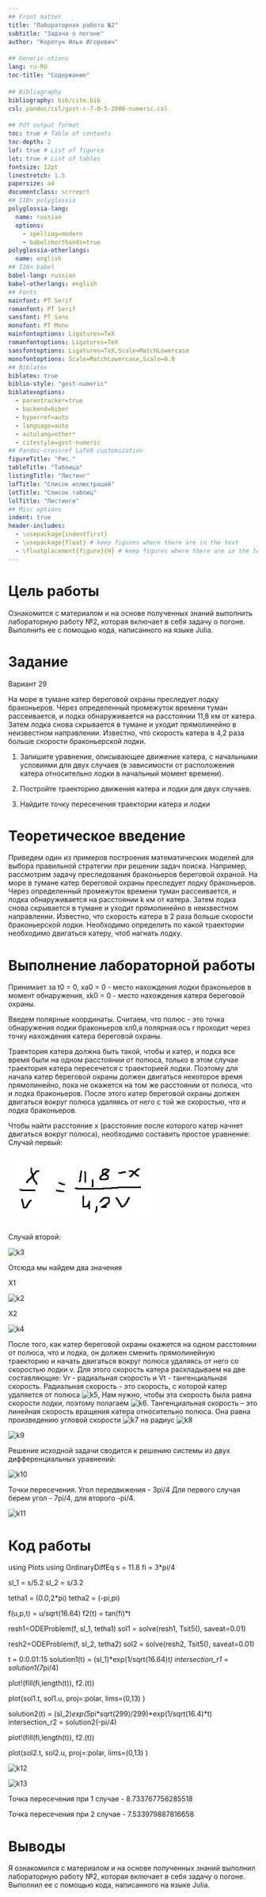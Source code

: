 ```yaml
---
## Front matter
title: "Лабораторная работа №2"
subtitle: "Задача о погоне"
author: "Коротун Илья Игоревич"

## Generic otions
lang: ru-RU
toc-title: "Содержание"

## Bibliography
bibliography: bib/cite.bib
csl: pandoc/csl/gost-r-7-0-5-2008-numeric.csl

## Pdf output format
toc: true # Table of contents
toc-depth: 2
lof: true # List of figures
lot: true # List of tables
fontsize: 12pt
linestretch: 1.5
papersize: a4
documentclass: scrreprt
## I18n polyglossia
polyglossia-lang:
  name: russian
  options:
	- spelling=modern
	- babelshorthands=true
polyglossia-otherlangs:
  name: english
## I18n babel
babel-lang: russian
babel-otherlangs: english
## Fonts
mainfont: PT Serif
romanfont: PT Serif
sansfont: PT Sans
monofont: PT Mono
mainfontoptions: Ligatures=TeX
romanfontoptions: Ligatures=TeX
sansfontoptions: Ligatures=TeX,Scale=MatchLowercase
monofontoptions: Scale=MatchLowercase,Scale=0.9
## Biblatex
biblatex: true
biblio-style: "gost-numeric"
biblatexoptions:
  - parentracker=true
  - backend=biber
  - hyperref=auto
  - language=auto
  - autolang=other*
  - citestyle=gost-numeric
## Pandoc-crossref LaTeX customization
figureTitle: "Рис."
tableTitle: "Таблица"
listingTitle: "Листинг"
lofTitle: "Список иллюстраций"
lotTitle: "Список таблиц"
lolTitle: "Листинги"
## Misc options
indent: true
header-includes:
  - \usepackage{indentfirst}
  - \usepackage{float} # keep figures where there are in the text
  - \floatplacement{figure}{H} # keep figures where there are in the text
---
```


# Цель работы

Ознакомится с материалом и на основе полученных знаний выполнить лабораторную работу №2, которая включает в себя задачу о погоне. Выполнить ее с помощью кода, написанного на языке Julia.

# Задание

Вариант 29

На море в тумане катер береговой охраны преследует лодку браконьеров.
Через определенный промежуток времени туман рассеивается, и лодка
обнаруживается на расстоянии 11,8 км от катера. Затем лодка снова скрывается в
тумане и уходит прямолинейно в неизвестном направлении. Известно, что скорость
катера в 4,2 раза больше скорости браконьерской лодки.

1. Запишите уравнение, описывающее движение катера, с начальными
условиями для двух случаев (в зависимости от расположения катера
относительно лодки в начальный момент времени).

3. Постройте траекторию движения катера и лодки для двух случаев.
   
4. Найдите точку пересечения траектории катера и лодки


# Теоретическое введение

Приведем один из примеров построения математических моделей для выбора правильной стратегии при решении задач поиска.
Например, рассмотрим задачу преследования браконьеров береговой охраной. На море в тумане катер береговой охраны преследует лодку браконьеров. Через определенный промежуток времени туман рассеивается, и лодка
обнаруживается на расстоянии k км от катера. Затем лодка снова скрывается в тумане и уходит прямолинейно в неизвестном направлении. Известно, что скорость катера в 2 раза больше скорости браконьерской лодки.
Необходимо определить по какой траектории необходимо двигаться катеру, чтоб нагнать лодку.

# Выполнение лабораторной работы

Принимает за t0 = 0, xa0 = 0 - место нахождения лодки браконьеров в момент обнаружения,
xk0 = 0 - место нахождения катера береговой охраны.

Введем полярные координаты. Считаем, что полюс - это точка обнаружения лодки браконьеров xл0,а полярная ось r проходит через точку нахождения катера береговой охраны.

Траектория катера должна быть такой, чтобы и катер, и лодка все время были на одном расстоянии от полюса, только в этом случае траектория катера пересечется с траекторией лодки.
Поэтому для начала катер береговой охраны должен двигаться некоторое время прямолинейно, пока не окажется на том же расстоянии от полюса, что и лодка браконьеров. После этого катер береговой охраны должен двигаться
вокруг полюса удаляясь от него с той же скоростью, что и лодка браконьеров.

Чтобы найти расстояние x (расстояние после которого катер начнет двигаться вокруг полюса), необходимо составить простое уравнение: 
Случай первый: 

![k1](image/k1.jpg.png)


Случай второй: 

![k3](image/k3.jpg)


Отсюда мы найдем два значения

X1

![k2](image/k2.jpg)

X2

![k4](image/k4.jpg)

После того, как катер береговой охраны окажется на одном расстоянии от полюса, что и лодка, он должен сменить прямолинейную траекторию и начать двигаться вокруг полюса удаляясь от него со скоростью лодки v.
Для этого скорость катера раскладываем на две составляющие: Vr - радиальная скорость и Vt - тангенциальная скорость. Радиальная скорость - это скорость, с которой катер удаляется от полюса ![k5](image/k5.jpg),
Нам нужно, чтобы эта скорость была равна скорости лодки, поэтому полагаем ![k6](image/k6.jpg).
Тангенциальная скорость – это линейная скорость вращения катера относительно полюса. Она равна произведению угловой скорости ![k7](image/k7.jpg) на радиус ![k8](image/k8.jpg)

![k9](image/k9.jpg)

Решение исходной задачи сводится к решению системы из двух дифференциальных уравнений:

![k10](image/k10.jpg)


Точки пересечения.
Угол передвижения - 3pi/4
Для первого случая берем угол - 7pi/4, для второго -pi/4.

![k11](image/k11.jpg)

# Код работы


using Plots 
using OrdinaryDiffEq 
s = 11.8 
fi = 3*pi/4

sl_1 = s/5.2 
sl_2 = s/3.2 

tetha1 = (0.0,2*pi)
tetha2 = (-pi,pi)

f(u,p,t) = u/sqrt(16.64) 
f2(t) = tan(fi)*t  

resh1=ODEProblem(f, sl_1, tetha1)
sol1 = solve(resh1, Tsit5(), saveat=0.01) 

resh2=ODEProblem(f, sl_2, tetha2)
sol2 = solve(resh2, Tsit5(), saveat=0.01) 

t = 0:0.01:15
solution1(t) = (sl_1)*exp(1/sqrt(16.64)*t) 
intersection_r1 = solution1(7*pi/4) 

plot!(fill(fi,length(t)), f2.(t))

plot(sol1.t, sol1.u,
proj=:polar,
lims=(0,13)
)

solution2(t) = (sl_2)*exp(5*pi*sqrt(299)/299)*exp(1/sqrt(16.4)*t) 
intersection_r2 = solution2(-pi/4)

plot!(fill(fi,length(t)), f2.(t))

plot(sol2.t, sol2.u,
proj=:polar,
lims=(0,13)
)


![k12](image/k12.jpg)


![k13](image/k13.jpg)


Точка пересечения при 1 случае - 8.733767756285518

Точка пересечения при 2 случае - 7.533979887816658

# Выводы

Я ознакомился с материалом и на основе полученных знаний выполнил лабораторную работу №2, которая включает в себя задачу о погоне. Выполнил ее с помощью кода, написанного на языке Julia.

